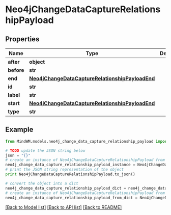 # Neo4jChangeDataCaptureRelationshipPayload


## Properties
Name | Type | Description | Notes
------------ | ------------- | ------------- | -------------
**after** | **object** |  | 
**before** | **str** |  | 
**end** | [**Neo4jChangeDataCaptureRelationshipPayloadEnd**](Neo4jChangeDataCaptureRelationshipPayloadEnd.md) |  | 
**id** | **str** |  | 
**label** | **str** |  | 
**start** | [**Neo4jChangeDataCaptureRelationshipPayloadEnd**](Neo4jChangeDataCaptureRelationshipPayloadEnd.md) |  | 
**type** | **str** |  | 

## Example

```python
from MindWM.models.neo4j_change_data_capture_relationship_payload import Neo4jChangeDataCaptureRelationshipPayload

# TODO update the JSON string below
json = "{}"
# create an instance of Neo4jChangeDataCaptureRelationshipPayload from a JSON string
neo4j_change_data_capture_relationship_payload_instance = Neo4jChangeDataCaptureRelationshipPayload.from_json(json)
# print the JSON string representation of the object
print Neo4jChangeDataCaptureRelationshipPayload.to_json()

# convert the object into a dict
neo4j_change_data_capture_relationship_payload_dict = neo4j_change_data_capture_relationship_payload_instance.to_dict()
# create an instance of Neo4jChangeDataCaptureRelationshipPayload from a dict
neo4j_change_data_capture_relationship_payload_from_dict = Neo4jChangeDataCaptureRelationshipPayload.from_dict(neo4j_change_data_capture_relationship_payload_dict)
```
[[Back to Model list]](../README.md#documentation-for-models) [[Back to API list]](../README.md#documentation-for-api-endpoints) [[Back to README]](../README.md)


